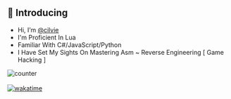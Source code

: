## 👻 Introducing

- Hi, I’m [@cilvie](https://github.com/cilvie?tab=repositories)
- I'm Proficient In Lua
- Familiar With С#/JavaScript/Python
- I Have Set My Sights On Mastering Asm ~ Reverse Engineering [ Game Hacking ]

![counter](https://moe-counter.glitch.me/get/@cilvie?theme=asoul) \
\
[![wakatime](https://wakatime.com/badge/user/018b656a-a6ba-405e-86e7-6317ad04e233.svg)](https://wakatime.com/@018b656a-a6ba-405e-86e7-6317ad04e233)
